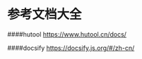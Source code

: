 #  参考文档大全



####hutool            https://www.hutool.cn/docs/

####docsify           https://docsify.js.org/#/zh-cn/

